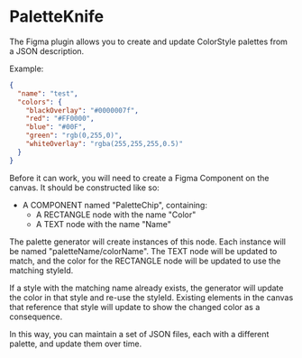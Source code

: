 # PaletteKnife

The Figma plugin allows you to create and update ColorStyle palettes from a JSON description.

Example:

```json
{
  "name": "test",
  "colors": {
    "blackOverlay": "#0000007f",
    "red": "#FF0000",
    "blue": "#00F",
    "green": "rgb(0,255,0)",
    "whiteOverlay": "rgba(255,255,255,0.5)"
  }
}
```

Before it can work, you will need to create a Figma Component on the canvas. It should be constructed like so:

- A COMPONENT named "PaletteChip", containing:
  - A RECTANGLE node with the name "Color"
  - A TEXT node with the name "Name"

The palette generator will create instances of this node. Each instance will be named "paletteName/colorName". The TEXT node will be updated to match, and the color for the RECTANGLE node will be updated to use the matching styleId.

If a style with the matching name already exists, the generator will update the color in that style and re-use the styleId. Existing elements in the canvas that reference that style will update to show the changed color as a consequence.

In this way, you can maintain a set of JSON files, each with a different palette, and update them over time.
